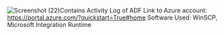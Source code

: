 ![Screenshot (22)](https://github.com/koushick07/COE_DE_Week6_assignment/assets/105301368/e4898377-db4b-4eeb-9908-15f84104bdc7)Contains Activity Log of ADF
Link to Azure account: https://portal.azure.com/?quickstart=True#home
Software Used: WinSCP,
              Microsoft Integration Runtime
